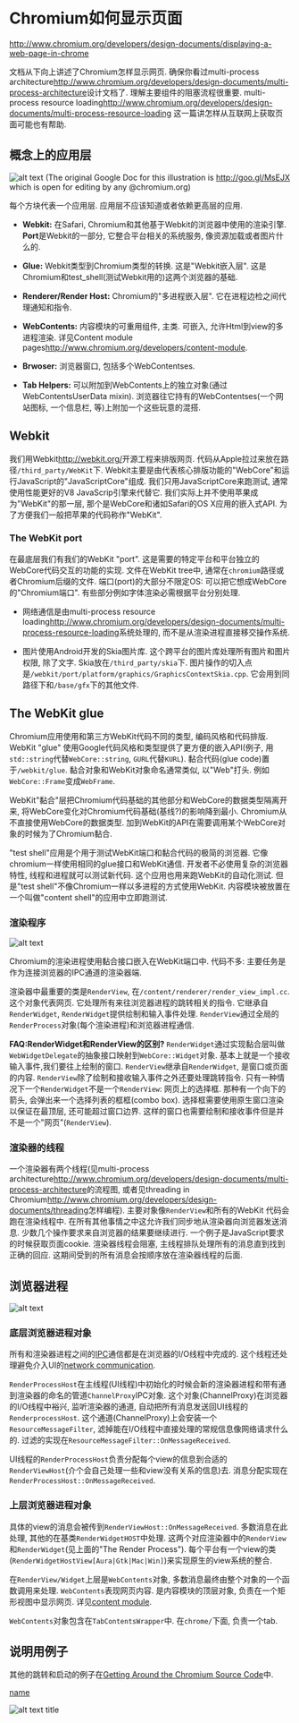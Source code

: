 # Chromium如何显示页面

http://www.chromium.org/developers/design-documents/displaying-a-web-page-in-chrome

文档从下向上讲述了Chromium怎样显示网页. 确保你看过multi-process architecture<http://www.chromium.org/developers/design-documents/multi-process-architecture>设计文档了. 理解主要组件的阻塞流程很重要. multi-process resource loading<http://www.chromium.org/developers/design-documents/multi-process-resource-loading> 这一篇讲怎样从互联网上获取页面可能也有帮助. 

## 概念上的应用层

![alt text](https://docs.google.com/drawings/pub?id=1gdSTfvLxbJDbX8oiWo5LTwAmXmdMQvjoUhYEhfhj0-k&w=473&h=211 "(The original Google Doc for this illustration is http://goo.gl/MsEJX which is open for editing by any @chromium.org)")
(The original Google Doc for this illustration is http://goo.gl/MsEJX which is open for editing by any @chromium.org)

每个方块代表一个应用层. 应用层不应该知道或者依赖更高层的应用. 

* **Webkit:** 在Safari, Chromium和其他基于Webkit的浏览器中使用的渲染引擎. **Port**是Webkit的一部分, 它整合平台相关的系统服务, 像资源加载或者图片什么的. 

* **Glue:** Webkit类型到Chromium类型的转换. 这是"Webkit嵌入层". 这是Chromium和test_shell(测试Webkit用的)这两个浏览器的基础. 

* **Renderer/Render Host:** Chromium的"多进程嵌入层". 它在进程边检之间代理通知和指令. 

* **WebContents:** 内容模块的可重用组件, 主类. 可嵌入, 允许Html到view的多进程渲染. 详见Content module pages<http://www.chromium.org/developers/content-module>. 

* **Brwoser:** 浏览器窗口, 包括多个WebContentses. 

* **Tab Helpers:** 可以附加到WebContents上的独立对象(通过WebContentsUserData mixin). 浏览器往它持有的WebContentses(一个网站图标, 一个信息栏, 等)上附加一个这些玩意的混搭. 

## Webkit

我们用Webkit<http://webkit.org/>开源工程来排版网页. 代码从Apple拉过来放在路径`/third_party/WebKit`下. Webkit主要是由代表核心排版功能的"WebCore"和运行JavaScript的"JavaScriptCore"组成. 我们只用JavaScriptCore来跑测试, 通常使用性能更好的V8 JavaScrip引擎来代替它. 我们实际上并不使用苹果成为"WebKit"的那一层, 那个是WebCore和诸如Safari的OS X应用的嵌入式API. 为了方便我们一般把苹果的代码称作"WebKit". 

### The WebKit port

在最底层我们有我们的WebKit "port". 这是需要的特定平台和平台独立的WebCore代码交互的功能的实现. 文件在WebKit tree中, 通常在`chromium`路径或者Chromium后缀的文件. 端口(port)的大部分不限定OS: 可以把它想成WebCore的"Chromium端口". 有些部分例如字体渲染必需根据平台分别处理. 

* 网络通信是由multi-process resource loading<http://www.chromium.org/developers/design-documents/multi-process-resource-loading>系统处理的, 而不是从渲染进程直接移交操作系统. 

* 图片使用Android开发的Skia图片库. 这个跨平台的图片库处理所有图片和图片权限, 除了文字. Skia放在`/third_party/skia`下. 图片操作的切入点是`/webkit/port/platform/graphics/GraphicsContextSkia.cpp`. 它会用到同路径下和`/base/gfx`下的其他文件.

## The WebKit glue

Chromium应用使用和第三方WebKit代码不同的类型, 编码风格和代码排版. WebKit "glue" 使用Google代码风格和类型提供了更方便的嵌入API(例子, 用`std::string`代替`WebCore::string`, `GURL`代替`KURL`). 黏合代码(glue code)置于`/webkit/glue`. 黏合对象和WebKit对象命名通常类似, 以"Web"打头. 例如`WebCore::Frame`变成`WebFrame`. 

WebKit"黏合"层把Chromium代码基础的其他部分和WebCore的数据类型隔离开来, 将WebCore变化对Chromium代码基础(基线?)的影响降到最小. Chromium从不直接使用WebCore的数据类型. 加到WebKit的API在需要调用某个WebCore对象的时候为了Chromium黏合. 

"test shell"应用是个用于测试WebKit端口和黏合代码的极简的浏览器. 它像chromium一样使用相同的glue接口和WebKit通信. 开发者不必使用复杂的浏览器特性, 线程和进程就可以测试新代码. 这个应用也用来跑WebKit的自动化测试. 但是"test shell"不像Chromium一样以多进程的方式使用WebKit. 内容模块被放置在一个叫做"content shell"的应用中立即跑测试. 

### 渲染程序

![alt text](http://www.chromium.org/_/rsrc/1342584100941/developers/design-documents/displaying-a-web-page-in-chrome/Renderingintherenderer-v2.png "")

Chromium的渲染进程使用黏合接口嵌入在WebKit端口中. 代码不多: 主要任务是作为连接浏览器的IPC通道的渲染器端. 

渲染器中最重要的类是`RenderView`, 在`/content/renderer/render_view_impl.cc`. 这个对象代表网页. 它处理所有来往浏览器进程的跳转相关的指令. 它继承自`RenderWidget`, `RenderWidget`提供绘制和输入事件处理. `RenderView`通过全局的`RenderProcess`对象(每个渲染进程)和浏览器进程通信. 

**FAQ:RenderWidget和RenderView的区别?** `RenderWidget`通过实现黏合层叫做`WebWidgetDelegate`的抽象接口映射到`WebCore::Widget`对象. 基本上就是一个接收输入事件,我们要往上绘制的窗口. `RenderView`继承自`RenderWidget`, 是窗口或页面的内容. `RenderView`除了绘制和接收输入事件之外还要处理跳转指令. 只有一种情况下一个`RenderWidget`不是一个`RenderView`: 网页上的选择框. 那种有一个向下的箭头, 会弹出来一个选择列表的框框(combo box). 选择框需要使用原生窗口渲染以保证在最顶层, 还可能超过窗口边界. 这样的窗口也需要绘制和接收事件但是并不是一个"网页"(`RenderView`). 

### 渲染器的线程

一个渲染器有两个线程(见multi-process architecture<http://www.chromium.org/developers/design-documents/multi-process-architecture>的流程图, 或者见threading in Chromium<http://www.chromium.org/developers/design-documents/threading>怎样编程). 主要对象像`RenderView`和所有的WebKit 代码会跑在渲染线程中. 在所有其他事情之中这允许我们同步地从渲染器向浏览器发送消息. 少数几个操作要求来自浏览器的结果要继续进行. 一个例子是JavaScript要求的时候获取页面cookie. 渲染器线程会阻塞, 主线程排队处理所有的消息直到找到正确的回应. 这期间受到的所有消息会按顺序放在渲染器线程的后面. 

## 浏览器进程

![alt text](http://www.chromium.org/_/rsrc/1220197831473/developers/design-documents/displaying-a-web-page-in-chrome/rendering%20browser.png "")

### 底层浏览器进程对象

所有和渲染器进程之间的[IPC](http://www.chromium.org/developers/design-documents/inter-process-communication "")通信都是在浏览器的I/O线程中完成的. 这个线程还处理避免介入UI的[network communication](http://www.chromium.org/developers/design-documents/multi-process-resource-loading ""). 

`RenderProcessHost`在主线程(UI线程)中初始化的时候会新的渲染器进程和带有通到渲染器的命名的管道`ChannelProxy`IPC对象. 这个对象(ChannelProxy)在浏览器的I/O线程中裕兴, 监听渲染器的通道, 自动把所有消息发送回UI线程的`RenderprocessHost`. 这个通道(ChannelProxy)上会安装一个`ResourceMessageFilter`, 滤掉能在I/O线程中直接处理的常规信息像网络请求什么的. 过滤的实现在`ResourceMessageFilter::OnMessageReceived`. 

UI线程的`RenderProcessHost`负责分配每个view的信息到合适的`RenderViewHost`(介个会自己处理一些和view没有关系的信息)去. 消息分配实现在`RenderProcessHost::OnMessageReceived`. 

### 上层浏览器进程对象

具体的view的消息会被传到`RenderViewHost::OnMessageReceived`. 多数消息在此处理, 其他的在基类`RenderWidgetHOST`中处理. 这两个对应渲染器中的`RenderView`和`RenderWidget`(见上面的"The Render Process"). 每个平台有一个view的类(`RenderWidgetHostView[Aura|Gtk|Mac|Win]`)来实现原生的view系统的整合. 

在`RenderView/Widget`上层是`WebContents`对象, 多数消息最终由整个对象的一个函数调用来处理. `WebContents`表现网页内容. 是内容模块的顶层对象, 负责在一个矩形视图中显示网页. 详见[content module](http://www.chromium.org/developers/content-module ""). 

`WebContents`对象包含在`TabContentsWrapper`中. 在`chrome/`下面, 负责一个tab. 

## 说明用例子

其他的跳转和启动的例子在[Getting Around the Chromium Source Code](http://www.chromium.org/developers/how-tos/getting-around-the-chrome-source-code)中. 

[name](link "")

![alt text](link "title")
title